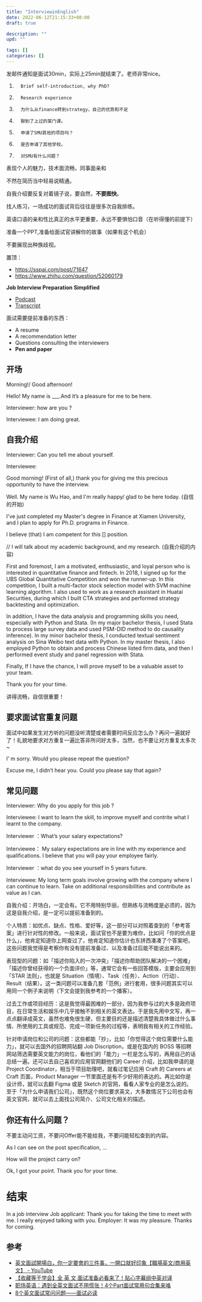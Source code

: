 ```yaml
---
title: "InterviewinEnglish"
date: 2022-06-12T21:15:33+08:00
draft: true

description: ""
upd: ""

tags: []
categories: []
---
```


<!--more-->

发邮件通知是面试30min，实际上25min就结束了。老师非常nice。

1.       Brief self-introduction, why PhD?
2.       Research experience
3.       为什么从finance转到strategy，自己的优势和不足
4.       聊到了上过的某门课。
5.       申请了SMU其他的项目吗？
6.       是否申请了其他学校。
7.       对SMU有什么问题？



表现个人的魅力，技术面流畅，同事面亲和

不然在简历当中轻易说精通。

自我介绍要反复对着镜子说，要自然，**不要图快**。

找人练习，一场成功的面试背后往往是很多次自我排练。

英语口语的亲和性比真正的水平更重要，永远不要惧怕口音（在听得懂的前提下）

准备一个PPT,准备给面试官讲解你的故事（如果有这个机会）

不要展现出种族歧视。

置顶：

- https://sspai.com/post/71647
- https://www.zhihu.com/question/52060179
  
**Job Interview Preparation Simplified**

- [Podcast](https://open.spotify.com/show/1bEWMCtlP30Cog7h6zmZVy)
- [Transcript](https://www.interviewpreparationsimplified.com/podcasts/)

面试需要提前准备的东西：

- A resume
- A recommendation letter
- Questions consulting the interviewers
- **Pen and paper**

## 开场

Morning!/ Good afternoon!

Hello! My name is ___.And it’s a pleasure for me to be here.


Interviewer: how are you ?

Interviewee: I am doing great.


## 自我介绍

Interviewer: Can you tell me about yourself.

Interviewee: 

Good morning! (First of all,) thank you for giving me this precious opportunity to have the interview. 

Well. My name is Wu Hao, and I'm really happy/ glad to be here today. (自信的开始)

I've  just completed my Master's degree in Finance at Xiamen University, and I plan to apply for Ph.D. programs in Finance. 

I believe (that) I am competent for this [] position.

// I will talk about my academic background, and my research. (自我介绍的内容)

First and foremost, I am a motivated, enthusiastic, and loyal person who is interested in quantitative finance and fintech. In 2018, I signed up for the UBS Global Quantitative Competition and won the runner-up. In this competition, I built a multi-factor stock selection model with SVM machine learning algorithm. I also used to work as a research assistant in Huatai Securities, during which I built CTA strategies and performed strategy backtesting and optimization.

In addition, I have the data analysis and programming skills you need, especially with Python and Stata. (In my major bachelor thesis, I used Stata to process large survey data and used PSM-DID method to do causality inference). In my minor bachelor thesis, I conducted textual sentiment analysis on Sina Weibo text data with Python. In my master thesis,  I also employed Python to obtain and process Chinese listed firm data, and then I performed event study and panel regression with Stata.

Finally, If I have the chance, I will prove myself to be a valuable asset to your team.

Thank you for your time.

讲得流畅，自信很重要！

## 要求面试官重复问题

面试中如果发生对方听的问题没听清楚或者需要时间反应怎么办？再问一遍就好了！礼貌地要求对方重复一遍比答非所问好太多，当然，也不要让对方重复太多次~

I’ m sorry. Would you please repeat the question?

Excuse me, I didn’t hear you. Could you please say that again?

## 常见问题

Interviewer: Why do you apply for this job ?

Interviewee: I want to learn the skill, to improve myself and contrite what I learnt to the company.

Interviewer ：What’s your salary expectations?

Interviewee： My salary expectations are in line with my experience and qualifications. I believe that you will pay your employee fairly.

Interviewer ：what do you see yourself in 5 years future.

Interviewee: My long term goals involve growing with the company where I can continue to learn. Take on additional responsibilities and contribute as value as I can.

自我介绍：开场白，一定会有。它不用特别华丽，但熟练与流畅度是必须的，因为这是自我介绍，是一定可以提前准备到的。

个人特质：如优点、缺点、性格、爱好等，这一部分可以对照着查到的「参考答案」进行针对性的修改。一般来说，面试官也不是要为难你，比如问「你的优点是什么」，他肯定知道你上网查过了，他肯定知道你估计也东拼西凑凑了个答案吧，这些问题我觉得是考察你有没有提前准备过、以及准备过后能不能说出来的。

表现型的问题：如「描述你陷入的一次冲突」「描述你帮助团队解决的一个困难」「描述你曾经获得的一个负面评价」等，通常它会有一些回答模版，主要会应用到「STAR 法则」，也就是 Situation（情境）、Task（任务）、Action（行动）、Result（结果）。这一类问题可以准备几套「范例」进行套用，很多问题其实可以用同一个例子来说明（下文会提到我参考的一个播客）。

过去工作或项目经历：这是我觉得最困难的一部分，因为我参与过的大多是政府项目，在日常生活和娱乐中几乎接触不到相关的英文表达。于是我先用中文写，再一点点翻译成英文，虽然也难免很生硬，但主要目的还是描述清楚我具体做过什么事情、所使用的工具或规范、完成一项新任务的过程等，表明我有相关的工作经验。

针对申请岗位和公司的问题：这些都能「抄」，比如「你觉得这个岗位需要什么能力」，就可以去国外的招聘网站翻 Job Discription，或是在国内的 BOSS 等招聘网站筛选需要英文能力的岗位，看他们的「能力」一栏是怎么写的，再用自己的话总结一遍。还可以去自己喜欢的应用官网翻他们的 Career 介绍，比如我申请的是 Project Coordinator，相当于项目助理吧，就看过笔记应用 Craft 的 Careers at Craft 页面，Product Manager 一节里面还是有不少好用的表达的。再比如你是设计师，就可以去翻 Figma 或是 Sketch 的官网，看看人家专业的是怎么说的。至于「为什么申请我们公司」，既然这个岗位要求英文，大多数情况下公司也会有英文官网，就可以去上面找公司简介、公司文化相关的描述。


## 你还有什么问题？

不要主动问工资，不要问Offer能不能给我，不要问能轻松查到的内容。

As I can see on the post specification, ...

How will the project carry on?

Ok, I got your point. Thank you for your time.


# 结束

In a job interview
Job applicant:      Thank you for taking the time to meet with me. I really enjoyed talking with you.
Employer: It was my pleasure. Thanks for coming.


## 参考

- [英文面試開場白，你一定要會的三件事，一開口就好印象【職場英文/商用英文】 - YouTube](https://www.youtube.com/watch?v=n46OoHcrrHU)
- [【收藏等于学会】全 英 文 面试准备必看来了！贴心字幕组中英对译](https://www.youtube.com/watch?v=OyKEQob2SzQ)
- [职场英语：遇到全英文面试不用慌张！4个Part面试常用句合集来咯](https://zhuanlan.zhihu.com/p/191424176)
- [8个英文面试常问问题——面试必读](https://zhuanlan.zhihu.com/p/37488508)